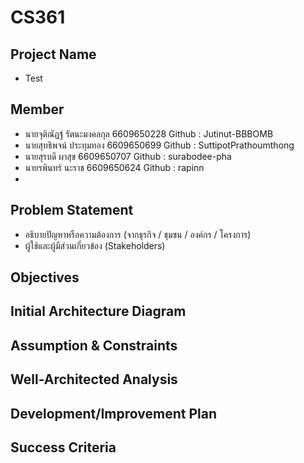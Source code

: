 # CS361
## Project Name
- Test
## Member
- นายจุติณัฏฐ์ รัตนะมงคลกุล 6609650228 Github : Jutinut-BBBOMB 
- นายสุทธิพจน์ ประทุมทอง 6609650699  Github : SuttipotPrathoumthong
- นายสุรบดี    ผาสุข     6609650707  Github : surabodee-pha
- นายรพินทร์   นะราช     6609650624 Github : rapinn
- 
## Problem Statement
- อธิบายปัญหาหรือความต้องการ (จากธุรกิจ / ชุมชน / องค์กร / โครงการ) 
- ผู้ใช้และผู้มีส่วนเกี่ยวข้อง (Stakeholders)
## Objectives
## Initial Architecture Diagram
## Assumption & Constraints
## Well-Architected Analysis
## Development/Improvement Plan
## Success Criteria
